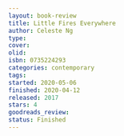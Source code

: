 ```yaml
--- 
layout: book-review 
title: Little Fires Everywhere 
author: Celeste Ng 
type: 
cover: 
olid:  
isbn: 0735224293
categories: contemporary
tags:  
started: 2020-05-06
finished: 2020-04-12
released: 2017
stars: 4
goodreads_review:  
status: Finished
---  
```

